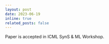 ```yaml
---
layout: post
date: 2023-06-19
inline: true
related_posts: false
---
```


Paper is accepted in ICML SynS & ML Workshop.
